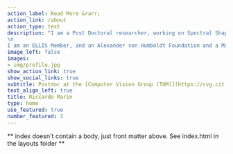 ```yaml
---
action_label: Read More &rarr;
action_link: /about
action_type: text
description: "I am a Post Doctoral researcher, working on Spectral Shape Analysis, Shape Matching, Geometric Deep Learning, and Virtual Humans.
\n
I am an ELLIS Member, and an Alexander von Humboldt Foundation and a Marie Skłodowska-Curie Alumni. <br >For my CV click **[here](./img/CVlatex.pdf)**"
image_left: false
images:
- img/profilo.jpg
show_action_link: true
show_social_links: true
subtitle: Postdoc at the [Computer Vision Group (TUM)](https://cvg.cit.tum.de/) <br >(Technical University of Munich)
text_align_left: true
title: Riccardo Marin
type: home
use_featured: true
number_featured: 3
---
```


** index doesn't contain a body, just front matter above.
See index.html in the layouts folder **
